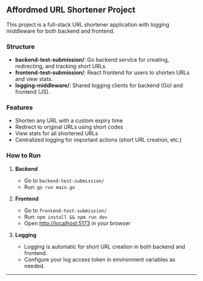 ## Affordmed URL Shortener Project

This project is a full-stack URL shortener application with logging middleware for both backend and frontend.

### Structure

- **backend-test-submission/**: Go backend service for creating, redirecting, and tracking short URLs.
- **frontend-test-submission/**: React frontend for users to shorten URLs and view stats.
- **logging-middleware/**: Shared logging clients for backend (Go) and frontend (JS).

### Features

- Shorten any URL with a custom expiry time
- Redirect to original URLs using short codes
- View stats for all shortened URLs
- Centralized logging for important actions (short URL creation, etc.)

### How to Run

1. **Backend**

   - Go to `backend-test-submission/`
   - Run: `go run main.go`

2. **Frontend**

   - Go to `frontend-test-submission/`
   - Run: `npm install && npm run dev`
   - Open [http://localhost:5173](http://localhost:5173) in your browser

3. **Logging**
   - Logging is automatic for short URL creation in both backend and frontend.
   - Configure your log access token in environment variables as needed.

---
